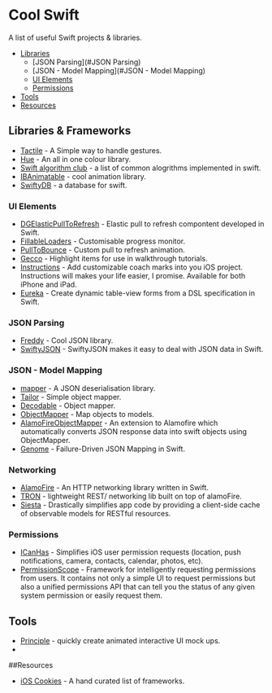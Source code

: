 # Cool Swift
A list of useful Swift projects &amp; libraries.

- [Libraries](#Libraries)
  - [JSON Parsing](#JSON Parsing)
  - [JSON - Model Mapping](#JSON - Model Mapping)
  - [UI Elements](#UIElements)
  - [Permissions](#Permissions)
- [Tools](#Tools)
- [Resources](#Resources)

## Libraries & Frameworks
* [Tactile](https://github.com/delba/Tactile) - A Simple way to handle gestures.
* [Hue](https://github.com/hyperoslo/Hue) - An all in one colour library.
* [Swift algorithm club](https://github.com/hollance/swift-algorithm-club) - a list of common alogrithms implemented in swift.
* [IBAnimatable](https://github.com/JakeLin/IBAnimatable) - cool animation library.
* [SwiftyDB](https://github.com/Oyvindkg/swiftydb) - a database for swift.

### UI Elements
* [DGElasticPullToRefresh](https://github.com/gontovnik/DGElasticPullToRefresh) - Elastic pull to refresh compontent developed in Swift.
* [FillableLoaders](https://github.com/poolqf/FillableLoaders) - Customisable progress monitor.
* [PullToBounce](https://github.com/entotsu/PullToBounce) - Custom pull to refresh animation.
* [Gecco](https://github.com/yukiasai/Gecco) - Highlight items for use in walkthrough tutorials.
* [Instructions](https://github.com/ephread/Instructions) - Add customizable coach marks into you iOS project. Instructions will makes your life easier, I promise. Available for both iPhone and iPad.
* [Eureka](https://github.com/xmartlabs/Eureka) - Create dynamic table-view forms from a DSL specification in Swift.


### JSON Parsing
* [Freddy](https://github.com/bignerdranch/Freddy) - Cool JSON library.
* [SwiftyJSON](https://github.com/SwiftyJSON/SwiftyJSON) - SwiftyJSON makes it easy to deal with JSON data in Swift.

### JSON - Model Mapping
* [mapper](https://github.com/lyft/mapper) - A JSON deserialisation library.
* [Tailor](https://github.com/zenangst/Tailor) - Simple object mapper.
* [Decodable](https://github.com/Anviking/Decodable) - Object mapper.
* [ObjectMapper](https://github.com/Hearst-DD/ObjectMapper) - Map objects to models.
* [AlamoFireObjectMapper](https://github.com/tristanhimmelman/AlamofireObjectMapper) - An extension to Alamofire which automatically converts JSON response data into swift objects using ObjectMapper.
* [Genome](https://github.com/LoganWright/Genome) -  Failure-Driven JSON Mapping in Swift.

### Networking
* [AlamoFire](https://github.com/Alamofire/Alamofire) - An HTTP networking library written in Swift.
* [TRON](https://github.com/MLSDev/TRON) - lightweight REST/ networking lib built on top of alamoFire.
* [Siesta](https://github.com/bustoutsolutions/siesta) - Drastically simplifies app code by providing a client-side cache of observable models for RESTful resources.

### Permissions
* [ICanHas](https://github.com/wircho/ICanHas) - Simplifies iOS user permission requests (location, push notifications, camera, contacts, calendar, photos, etc).
* [PermissionScope](https://github.com/nickoneill/PermissionScope) - Framework for intelligently requesting permissions from users. It contains not only a simple UI to request permissions but also a unified permissions API that can tell you the status of any given system permission or easily request them.

## Tools
* [Principle](http://principleformac.com/) - quickly create animated interactive UI mock ups.
* 

##Resources
* [iOS Cookies](http://www.ioscookies.com) - A hand curated list of frameworks.
